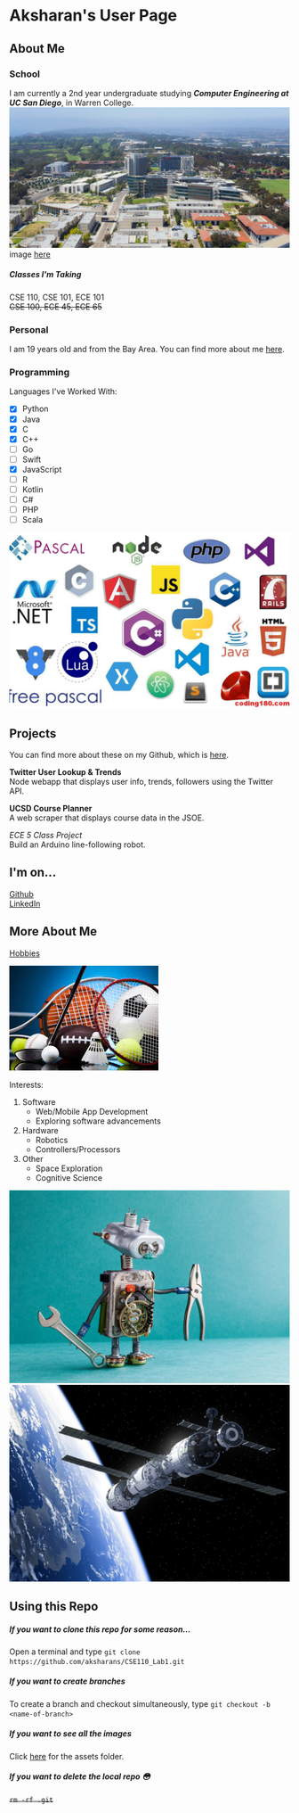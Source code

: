 # Aksharan's User Page  

## About Me  

### School  
I am currently a 2nd year undergraduate studying ***Computer Engineering at UC San Diego***, in Warren College.  
![alt-image](/assets/UCSD-1.jpeg)  
image [here](/assets/UCSD-1.jpeg)

##### Classes I'm Taking  
CSE 110, CSE 101, ECE 101  
~~CSE 100, ECE 45, ECE 65~~

### Personal 
I am 19 years old and from the Bay Area. You can find more about me [here](https://github.com/aksharans/CSE110_Lab1/blob/user-page/index.md#more-about-me).

### Programming  

Languages I've Worked With:  
- [x] Python
- [x] Java
- [x] C
- [x] C++
- [ ] Go
- [ ] Swift
- [x] JavaScript
- [ ] R
- [ ] Kotlin
- [ ] C#
- [ ] PHP
- [ ] Scala

![alt-image](/assets/prog_langs.jpeg)  

## Projects  

You can find more about these on my Github, which is [here](https://github.com/aksharans/CSE110_Lab1/blob/user-page/index.md#im-on).

**Twitter User Lookup & Trends**  
Node webapp that displays user info, trends, followers using the Twitter API.

**UCSD Course Planner**  
A web scraper that displays course data in the JSOE.

_ECE 5 Class Project_  
Build an Arduino line-following robot.



## I'm on...  
[Github](https://github.com/aksharans)  
[LinkedIn](https://www.linkedin.com/in/aksharan/) 


## More About Me
[Hobbies](/Hobbies.md)

![alt-image](/assets/hobbies.jpeg)  

Interests:
1. Software
   - Web/Mobile App Development
   - Exploring software advancements 
2. Hardware
   - Robotics
   - Controllers/Processors
3. Other
   - Space Exploration
   - Cognitive Science

![alt-image](/assets/robot.jpeg)  
![alt-image](/assets/space.jpeg)  

## Using this Repo
##### If you want to clone this repo for some reason...
Open a terminal and type `git clone https://github.com/aksharans/CSE110_Lab1.git`
##### If you want to create branches
To create a branch and checkout simultaneously, type `git checkout -b <name-of-branch>`
##### If you want to see all the images
Click [here](https://github.com/aksharans/CSE110_Lab1/tree/user-page/assets) for the assets folder.
##### If you want to delete the local repo 😳
~~`rm -rf .git`~~





